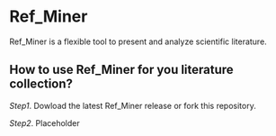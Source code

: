 # Ref_Miner
Ref_Miner is a flexible tool to present and analyze scientific literature. 

## How to use Ref_Miner for you literature collection?
*Step1*. Dowload the latest Ref_Miner release or fork this repository.

*Step2*. Placeholder

